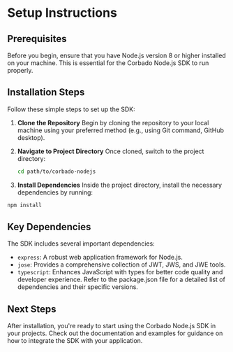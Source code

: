 # Setup Instructions

## Prerequisites

Before you begin, ensure that you have Node.js version 8 or higher installed on your machine. This is essential for the Corbado Node.js SDK to run properly.

## Installation Steps

Follow these simple steps to set up the SDK:

1. **Clone the Repository**
   Begin by cloning the repository to your local machine using your preferred method (e.g., using Git command, GitHub desktop).

2. **Navigate to Project Directory**
   Once cloned, switch to the project directory:

   ```bash
   cd path/to/corbado-nodejs
   ```

3. **Install Dependencies**
   Inside the project directory, install the necessary dependencies by running:

```bash
npm install
```

## Key Dependencies

The SDK includes several important dependencies:

- `express`: A robust web application framework for Node.js.
- `jose`: Provides a comprehensive collection of JWT, JWS, and JWE tools.
- `typescript`: Enhances JavaScript with types for better code quality and developer experience.
  Refer to the package.json file for a detailed list of dependencies and their specific versions.

## Next Steps

After installation, you're ready to start using the Corbado Node.js SDK in your projects. Check out the documentation and examples for guidance on how to integrate the SDK with your application.
